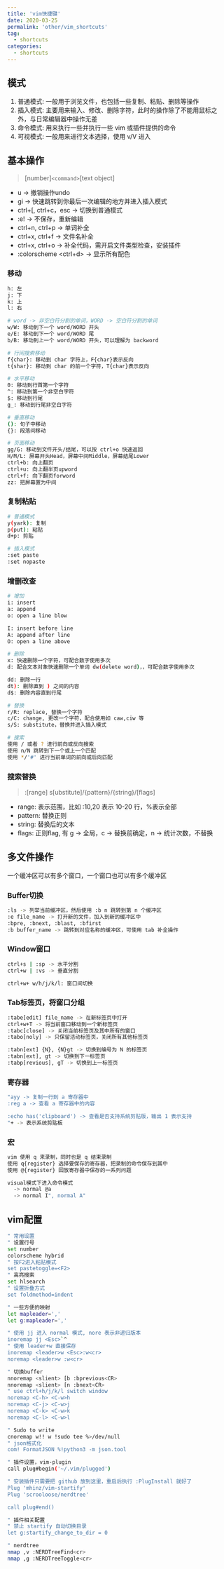 ```yaml
---
title: 'vim快捷键'
date: 2020-03-25
permalink: 'other/vim_shortcuts'
tag:
  - shortcuts
categories:
  - shortcuts
---
```


## 模式

1. 普通模式: 一般用于浏览文件，也包括一些复制、粘贴、删除等操作
2. 插入模式: 主要用来输入、修改、删除字符，此时的操作除了不能用鼠标之外，与日常编辑器中操作无差
3. 命令模式: 用来执行一些并执行一些 vim 或插件提供的命令
4. 可视模式: 一般用来进行文本选择，使用 v/V 进入

## 基本操作

> [number]`<command>`[text object]

- u -> 撤销操作undo
- gi -> 快速跳转到你最后一次编辑的地方并进入插入模式
- ctrl+[, ctrl+c，esc -> 切换到普通模式
- :e! -> 不保存，重新编辑
- ctrl+n, ctrl+p -> 单词补全
- ctrl+x, ctrl+f -> 文件名补全
- ctrl+x, ctrl+o -> 补全代码，需开启文件类型检查，安装插件
- :colorscheme <ctrl+d> -> 显示所有配色

### 移动

```bash
h: 左
j: 下
k: 上
l: 右

# word -> 非空白符分割的单词，WORD -> 空白符分割的单词
w/W: 移动到下一个 word/WORD 开头
e/E: 移动到下一个 word/WORD 尾
b/B: 移动到上一个 word/WORD 开头，可以理解为 backword

# 行间搜索移动
f{char}: 移动到 char 字符上，F{char}表示反向
t{shar}: 移动到 char 的前一个字符，T{char}表示反向

# 水平移动
0: 移动到行首第一个字符
^: 移动到第一个非空白字符
$: 移动到行尾
g_: 移动到行尾非空白字符

# 垂直移动
(): 句子中移动
{}: 段落间移动

# 页面移动
gg/G: 移动到文件开头/结尾，可以按 ctrl+o 快速返回
H/M/L: 屏幕开头Head，屏幕中间Middle，屏幕结尾Lower
ctrl+b: 向上翻页
ctrl+u: 向上翻半页upword
ctrl+f: 向下翻页forword
zz: 把屏幕置为中间
```

### 复制粘贴

```bash
# 普通模式
y(yark): 复制
p(put): 粘贴
d+p: 剪贴

# 插入模式
:set paste
:set nopaste
```

### 增删改查

```bash
# 增加
i: insert
a: append
o: open a line blow

I: insert before line
A: append after line
O: open a line above

# 删除
x: 快速删除一个字符，可配合数字使用多次
d: 配合文本对象快速删除一个单词 dw(delete word)，，可配合数字使用多次

dd: 删除一行
dt): 删除直到 ) 之间的内容
d$: 删除内容直到行尾

# 替换
r/R: replace, 替换一个字符
c/C: change, 更改一个字符，配合使用如 caw,ciw 等
s/S: substitute，替换并进入插入模式

# 搜索
使用 / 或者 ? 进行前向或反向搜索
使用 n/N 跳转到下一个或上一个匹配
使用 */'#' 进行当前单词的前向或后向匹配
```

### 搜索替换

> :[range] s[ubstitute]/{pattern}/{string}/[flags]

- range: 表示范围，比如 :10,20 表示 10-20 行，%表示全部
- pattern: 替换正则
- string: 替换后的文本
- flags: 正则flag, 有 g -> 全局，c -> 替换前确定，n -> 统计次数，不替换

## 多文件操作

一个缓冲区可以有多个窗口，一个窗口也可以有多个缓冲区

### Buffer切换

```bash
:ls -> 列举当前缓冲区，然后使用 :b n 跳转到第 n 个缓冲区
:e file_name -> 打开新的文件，加入到新的缓冲区中
:bpre, :bnext, :blast, :bfirst
:b buffer_name -> 跳转到对应名称的缓冲区，可使用 tab 补全操作
```

### Window窗口

```bash
ctrl+s | :sp -> 水平分割
ctrl+w | :vs -> 垂直分割

ctrl+w+ w/h/j/k/l: 窗口间切换
```

### Tab标签页，将窗口分组

```bash
:tabe[edit] file_name -> 在新标签页中打开
ctrl+w+T -> 将当前窗口移动到一个新标签页
:tabc[close] -> 关闭当前标签页及其中所有的窗口
:tabo[noly] -> 只保留活动标签页，关闭所有其他标签页

:tabn[ext] {N}, {N}gt -> 切换到编号为 N 的标签页
:tabn[ext], gt -> 切换到下一标签页
:tabp[revious], gT -> 切换到上一标签页
```

### 寄存器

```bash
"ayy -> 复制一行到 a 寄存器中
:reg a -> 查看 a 寄存器中的内容

:echo has('clipboard') -> 查看是否支持系统剪贴版，输出 1 表示支持
"+ -> 表示系统剪贴板
```

### 宏

```bash
vim 使用 q 来录制，同时也是 q 结束录制
使用 q{register} 选择要保存的寄存器，把录制的命令保存到其中
使用 @{register} 回放寄存器中保存的一系列问题

visual模式下进入命令模式
  -> normal @a
  -> normal I", normal A"
```

## vim配置

```bash
" 常用设置
" 设置行号
set number
colorscheme hybrid
" 按F2进入粘贴模式
set pastetoggle=<F2>
" 高亮搜索
set hlsearch
" 设置折叠方式
set foldmethod=indent

" 一些方便的映射
let mapleader=','
let g:mapleader=','

" 使用 jj 进入 normal 模式, nore 表示非递归版本
inoremap jj <Esc>`^
" 使用 leader+w 直接保存
inoremap <leader>w <Esc>:w<cr>
noremap <leader>w :w<cr>

" 切换buffer
nnoremap <slient> [b :bprevious<CR>
nnoremap <slient> [n :bnext<CR>
" use ctrl+h/j/k/l switch window
noremap <C-h> <C-w>h
noremap <C-j> <C-w>j
noremap <C-k> <C-w>k
noremap <C-l> <C-w>l

" Sudo to write
cnoremap w!! w !sudo tee %>/dev/null
" json格式化
com! FormatJSON %!python3 -m json.tool

" 插件设置，vim-plugin
call plug#begin('~/.vim/plugged')

" 安装插件只需要把 github 放到这里，重启后执行 :PlugInstall 就好了
Plug 'mhinz/vim-startify'
Plug 'scrooloose/nerdtree'

call plug#end()

" 插件相关配置
" 禁止 startify 自动切换目录
let g:startify_change_to_dir = 0

" nerdtree
nmap ,v :NERDTreeFind<cr>
nmap ,g :NERDTreeToggle<cr>
```
